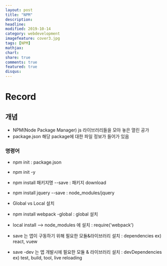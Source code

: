 ```yaml
---
layout: post
title: "NPM"
description: 
headline: 
modified: 2019-10-14
category: webdevelopment
imagefeature: cover3.jpg
tags: [NPM]
mathjax: 
chart: 
share: true
comments: true
featured: true
disqus:
---
```


# Record
## 개념
- NPM(Node Package Manager) js  라이브러리들을 모아 놓은 열린 공가
- package.json 해당 package에 대한 파일 정보가 들어가 있음

### 명령어
- npm init : package.json
- npm init -y

- npm install 패키지명 --save : 패키지 download
- npm install jquery --save : node_modules/jquery 

- Global vs Local 설치
- npm install webpack -global : global 설치
- local install --> node_modules 에 설치 : require('webpack')


- save 는 앱이 구동하기 위해 필요한 모듈&라이브러리 설치 : dependencies ex) react, vuew
- save -dev 는 앱 개발시에 필요한 모듈 & 라이브러리 설치 : devDependencies ex) test, build, tool, live reloading